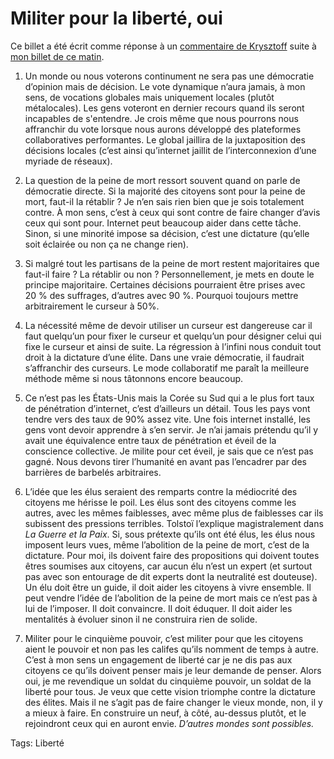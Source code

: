 # Militer pour la liberté, oui

Ce billet a été écrit comme réponse à un [commentaire de Krysztoff](/2007/03/21/un-nouveau-pouvoir-oui-ou-non/#comment-14439) suite à [mon billet de ce matin](/2007/03/21/un-nouveau-pouvoir-oui-ou-non/).

1. Un monde ou nous voterons continument ne sera pas une démocratie d’opinion mais de décision. Le vote dynamique n’aura jamais, à mon sens, de vocations globales mais uniquement locales (plutôt métalocales). Les gens voteront en dernier recours quand ils seront incapables de s'entendre. Je crois même que nous pourrons nous affranchir du vote lorsque nous aurons développé des plateformes collaboratives performantes. Le global jaillira de la juxtaposition des décisions locales (c’est ainsi qu’internet jaillit de l’interconnexion d’une myriade de réseaux).

2. La question de la peine de mort ressort souvent quand on parle de démocratie directe. Si la majorité des citoyens sont pour la peine de mort, faut-il la rétablir ? Je n’en sais rien bien que je sois totalement contre. À mon sens, c’est à ceux qui sont contre de faire changer d’avis ceux qui sont pour. Internet peut beaucoup aider dans cette tâche. Sinon, si une minorité impose sa décision, c’est une dictature (qu’elle soit éclairée ou non ça ne change rien).

3. Si malgré tout les partisans de la peine de mort restent majoritaires que faut-il faire ? La rétablir ou non ? Personnellement, je mets en doute le principe majoritaire. Certaines décisions pourraient être prises avec 20 % des suffrages, d’autres avec 90 %. Pourquoi toujours mettre arbitrairement le curseur à 50%.

4. La nécessité même de devoir utiliser un curseur est dangereuse car il faut quelqu’un pour fixer le curseur et quelqu’un pour désigner celui qui fixe le curseur et ainsi de suite. La régression à l’infini nous conduit tout droit à la dictature d’une élite. Dans une vraie démocratie, il faudrait s’affranchir des curseurs. Le mode collaboratif me paraît la meilleure méthode même si nous tâtonnons encore beaucoup.

5. Ce n’est pas les États-Unis mais la Corée su Sud qui a le plus fort taux de pénétration d’internet, c’est d’ailleurs un détail. Tous les pays vont tendre vers des taux de 90% assez vite. Une fois internet installé, les gens vont devoir apprendre à s’en servir. Je n’ai jamais prétendu qu’il y avait une équivalence entre taux de pénétration et éveil de la conscience collective. Je milite pour cet éveil, je sais que ce n’est pas gagné. Nous devons tirer l’humanité en avant pas l’encadrer par des barrières de barbelés arbitraires.

6. L’idée que les élus seraient des remparts contre la médiocrité des citoyens me hérisse le poil. Les élus sont des citoyens comme les autres, avec les mêmes faiblesses, avec même plus de faiblesses car ils subissent des pressions terribles. Tolstoï l’explique magistralement dans *La Guerre et la Paix*. Si, sous prétexte qu’ils ont été élus, les élus nous imposent leurs vues, même l’abolition de la peine de mort, c’est de la dictature. Pour moi, ils doivent faire des propositions qui doivent toutes êtres soumises aux citoyens, car aucun élu n’est un expert (et surtout pas avec son entourage de dit experts dont la neutralité est douteuse). Un élu doit être un guide, il doit aider les citoyens à vivre ensemble. Il peut vendre l’idée de l’abolition de la peine de mort mais ce n’est pas à lui de l’imposer. Il doit convaincre. Il doit éduquer. Il doit aider les mentalités à évoluer sinon il ne construira rien de solide.

7. Militer pour le cinquième pouvoir, c’est militer pour que les citoyens aient le pouvoir et non pas les califes qu’ils nomment de temps à autre. C’est à mon sens un engagement de liberté car je ne dis pas aux citoyens ce qu’ils doivent penser mais je leur demande de penser. Alors oui, je me revendique un soldat du cinquième pouvoir, un soldat de la liberté pour tous. Je veux que cette vision triomphe contre la dictature des élites. Mais il ne s’agit pas de faire changer le vieux monde, non, il y a mieux à faire. En construire un neuf, à côté, au-dessus plutôt, et le rejoindront ceux qui en auront envie. *D’autres mondes sont possibles.*

Tags: Liberté